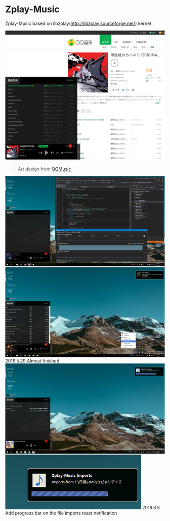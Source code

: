 # Zplay-Music
Zplay-Music based on libzplay(http://libzplay.sourceforge.net/) kernel


![Zplay Art Design](https://raw.githubusercontent.com/xieguigang/Zplay-Music/master/media/ArtDesign.png)
> Art design from [QQMusic](http://y.qq.com/#type=index)

![](https://raw.githubusercontent.com/xieguigang/Zplay-Music/master/media/2016-05-27%20(4).png)
![](https://raw.githubusercontent.com/xieguigang/Zplay-Music/master/media/screenshot.png)
2016.5.29 Almost finished
![](https://raw.githubusercontent.com/xieguigang/Zplay-Music/master/media/ToastProgressBar.png)
![](https://raw.githubusercontent.com/xieguigang/Zplay-Music/master/media/C4R70C24_J5%60WR_PB9ZJ2%60W.png)
2016.6.3  Add progress bar on the file imports toast notification
